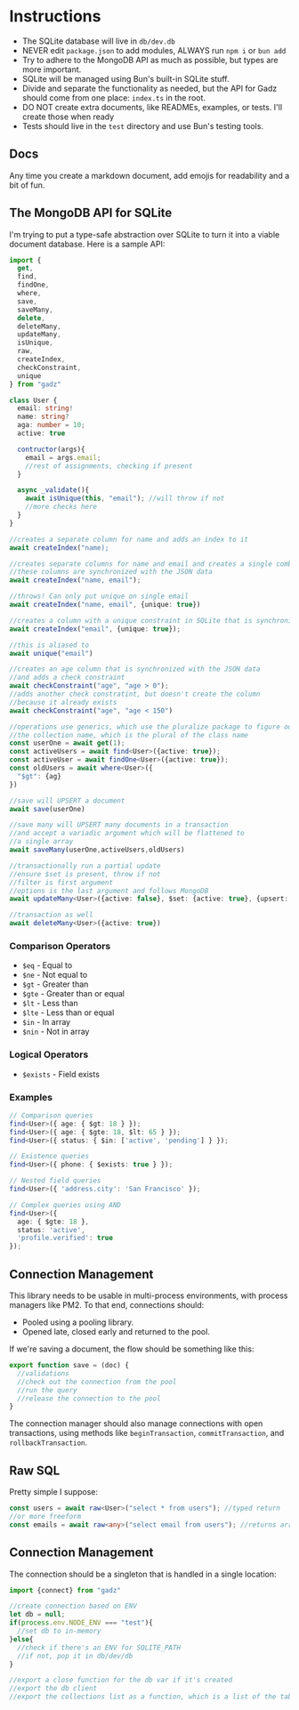 # Instructions

 - The SQLite database will live in `db/dev.db`
 - NEVER edit `package.json` to add modules, ALWAYS run `npm i` or `bun add`
 - Try to adhere to the MongoDB API as much as possible, but types are more important.
 - SQLite will be managed using Bun's built-in SQLite stuff.
 - Divide and separate the functionality as needed, but the API for Gadz should come from one place: `index.ts` in the root.
 - DO NOT create extra documents, like READMEs, examples, or tests. I'll create those when ready
 - Tests should live in the `test` directory and use Bun's testing tools.

## Docs

Any time you create a markdown document, add emojis for readability and a bit of fun.

## The MongoDB API for SQLite

I'm trying to put a type-safe abstraction over SQLite to turn it into a viable document database. Here is a sample API:

```ts
import {
  get, 
  find, 
  findOne,
  where, 
  save, 
  saveMany, 
  delete, 
  deleteMany, 
  updateMany,
  isUnique, 
  raw,
  createIndex,
  checkConstraint,
  unique
} from "gadz"

class User {
  email: string!
  name: string?
  aga: number = 10;
  active: true

  contructor(args){
    email = args.email;
    //rest of assignments, checking if present
  }

  async _validate(){
    await isUnique(this, "email"); //will throw if not
    //more checks here
  }
}

//creates a separate column for name and adds an index to it
await createIndex("name);

//creates separate columns for name and email and creates a single combined index
//these columns are synchronized with the JSON data
await createIndex("name, email");

//throws! Can only put unique on single email
await createIndex("name, email", {unique: true})

//creates a column with a unique constraint in SQLite that is synchronized with the JSON data
await createIndex("email", {unique: true});

//this is aliased to
await unique("email")

//creates an age column that is synchronized with the JSON data
//and adds a check constraint
await checkConstraint("age", "age > 0");
//adds another check constratint, but doesn't create the column
//because it already exists
await checkConstraint("age", "age < 150")

//operations use generics, which use the pluralize package to figure out
//the collection name, which is the plural of the class name
const userOne = await get(1);
const activeUsers = await find<User>({active: true});
const activeUser = await findOne<User>({active: true});
const oldUsers = await where<User>({
  "$gt": {ag}
})

//save will UPSERT a document
await save(userOne)

//save many will UPSERT many documents in a transaction
//and accept a variadic argument which will be flattened to
//a single array
await saveMany(userOne,activeUsers,oldUsers)

//transactionally run a partial update
//ensure $set is present, throw if not
//filter is first argument
//options is the last argument and follows MongoDB
await updateMany<User>({active: false}, $set: {active: true}, {upsert: true})

//transaction as well
await deleteMany<User>({active: true})
```

### Comparison Operators

- `$eq` - Equal to
- `$ne` - Not equal to
- `$gt` - Greater than
- `$gte` - Greater than or equal
- `$lt` - Less than
- `$lte` - Less than or equal
- `$in` - In array
- `$nin` - Not in array

### Logical Operators

- `$exists` - Field exists

### Examples

```typescript
// Comparison queries
find<User>({ age: { $gt: 18 } });
find<User>({ age: { $gte: 18, $lt: 65 } });
find<User>({ status: { $in: ['active', 'pending'] } });

// Existence queries
find<User>({ phone: { $exists: true } });

// Nested field queries
find<User>({ 'address.city': 'San Francisco' });

// Complex queries using AND
find<User>({
  age: { $gte: 18 },
  status: 'active',
  'profile.verified': true
});
```

## Connection Management

This library needs to be usable in multi-process environments, with process managers like PM2. To that end, connections should:

 - Pooled using a pooling library.
 - Opened late, closed early and returned to the pool.

If we're saving a document, the flow should be something like this:

```ts
export function save = (doc) {
  //validations
  //check out the connection from the pool
  //run the query
  //release the connection to the pool
}
```

The connection manager should also manage connections with open transactions, using methods like `beginTransaction`, `commitTransaction`, and `rollbackTransaction`.

## Raw SQL

Pretty simple I suppose:

```ts
const users = await raw<User>("select * from users"); //typed return
//or more freeform
const emails = await raw<any>("select email from users"); //returns array
```

## Connection Management

The connection should be a singleton that is handled in a single location:

```ts
import {connect} from "gadz"

//create connection based on ENV 
let db = null;
if(process.env.NODE_ENV === "test"){
  //set db to in-memory
}else{
  //check if there's an ENV for SQLITE_PATH
  //if not, pop it in db/dev/db
}

//export a close function for the db var if it's created
//export the db client
//export the collections list as a function, which is a list of the tables
```
